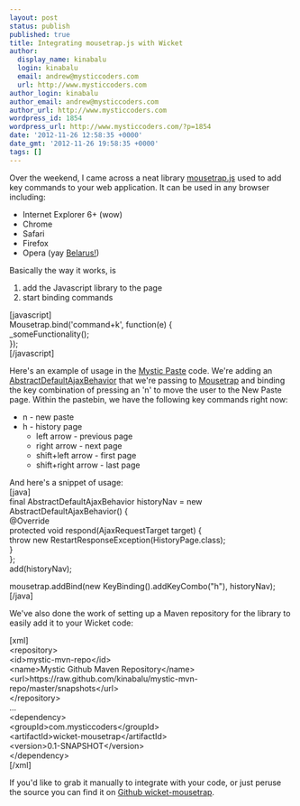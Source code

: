 ```yaml
---
layout: post
status: publish
published: true
title: Integrating mousetrap.js with Wicket
author:
  display_name: kinabalu
  login: kinabalu
  email: andrew@mysticcoders.com
  url: http://www.mysticcoders.com
author_login: kinabalu
author_email: andrew@mysticcoders.com
author_url: http://www.mysticcoders.com
wordpress_id: 1854
wordpress_url: http://www.mysticcoders.com/?p=1854
date: '2012-11-26 12:58:35 +0000'
date_gmt: '2012-11-26 19:58:35 +0000'
tags: []
---
```

<p>Over the weekend, I came across a neat library <a href="http://craig.is/killing/mice">mousetrap.js</a> used to add key commands to your web application.  It can be used in any browser including:</p>
<ul>
<li>Internet Explorer 6+ (wow)</li>
<li>Chrome</li>
<li>Safari</li>
<li>Firefox</li>
<li>Opera (yay <a href="http://www.theatlantic.com/technology/archive/2012/11/why-is-belarus-the-only-country-where-opera-is-the-most-popular-browser/265406/" target="_blank" rel="nofollow">Belarus!</a>)</li>
</ul>
<p>Basically the way it works, is </p>
<ol>
<li>add the Javascript library to the page</li>
<li>start binding commands</li>
</ol>
<p>[javascript]<br />
Mousetrap.bind('command+k', function(e) {<br />
  _someFunctionality();<br />
});<br />
[/javascript]</p>
<p>Here's an example of usage in the <a href="http://mysticpaste.com">Mystic Paste</a> code.  We're adding an <a href="http://ci.apache.org/projects/wicket/apidocs/6.0.x/org/apache/wicket/ajax/AbstractDefaultAjaxBehavior.html">AbstractDefaultAjaxBehavior</a> that we're passing to <a href="https://github.com/kinabalu/wicket-mousetrap/blob/master/src/main/java/com/mysticcoders/wicket/mousetrap/Mousetrap.java">Mousetrap</a> and binding the key combination of pressing an 'n' to move the user to the New Paste page.  Within the pastebin, we have the following key commands right now:</p>
<ul>
<li>n - new paste</li>
<li>h - history page
<ul>
<li>left arrow - previous page</li>
<li>right arrow - next page</li>
<li>shift+left arrow - first page</li>
<li>shift+right arrow - last page</li>
</ul>
</li>
</ul>
<p>And here's a snippet of usage:<br />
[java]<br />
final AbstractDefaultAjaxBehavior historyNav = new AbstractDefaultAjaxBehavior() {<br />
    @Override<br />
    protected void respond(AjaxRequestTarget target) {<br />
        throw new RestartResponseException(HistoryPage.class);<br />
    }<br />
};<br />
add(historyNav);</p>
<p>mousetrap.addBind(new KeyBinding().addKeyCombo(&quot;h&quot;), historyNav);<br />
[/java]</p>
<p>We've also done the work of setting up a Maven repository for the library to easily add it to your Wicket code:</p>
<p>[xml]<br />
    &lt;repository&gt;<br />
        &lt;id&gt;mystic-mvn-repo&lt;/id&gt;<br />
        &lt;name&gt;Mystic Github Maven Repository&lt;/name&gt;<br />
        &lt;url&gt;https://raw.github.com/kinabalu/mystic-mvn-repo/master/snapshots&lt;/url&gt;<br />
    &lt;/repository&gt;<br />
    ...<br />
    &lt;dependency&gt;<br />
        &lt;groupId&gt;com.mysticcoders&lt;/groupId&gt;<br />
        &lt;artifactId&gt;wicket-mousetrap&lt;/artifactId&gt;<br />
        &lt;version&gt;0.1-SNAPSHOT&lt;/version&gt;<br />
    &lt;/dependency&gt;<br />
[/xml]</p>
<p>If you'd like to grab it manually to integrate with your code, or just peruse the source you can find it on <a href="https://github.com/kinabalu/wicket-mousetrap">Github wicket-mousetrap</a>.</p>
